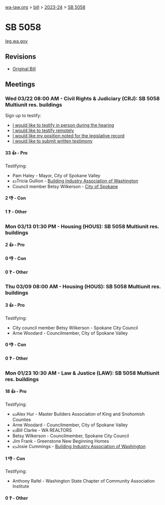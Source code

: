 [wa-law.org](/) > [bill](/bill/) > [2023-24](/bill/2023-24/) > [SB 5058](/bill/2023-24/sb/5058/)

# SB 5058
[leg.wa.gov](https://app.leg.wa.gov/billsummary?BillNumber=5058&Year=2023&Initiative=false)

## Revisions
* [Original Bill](1/)

## Meetings
### Wed 03/22 08:00 AM - Civil Rights & Judiciary (CRJ): SB 5058 Multiunit res. buildings
Sign up to testify:
* [I would like to testify in person during the hearing](https://app.leg.wa.gov/csi/Testifier/Add?chamber=House&mId=31053&aId=153981&caId=22329&tId=1)
* [I would like to testify remotely](https://app.leg.wa.gov/csi/Testifier/Add?chamber=House&mId=31053&aId=153981&caId=22329&tId=2)
* [I would like my position noted for the legislative record](https://app.leg.wa.gov/csi/Testifier/Add?chamber=House&mId=31053&aId=153981&caId=22329&tId=3)
* [I would like to submit written testimony](https://app.leg.wa.gov/csi/Testifier/Add?chamber=House&mId=31053&aId=153981&caId=22329&tId=4)

#### 33 👍 - Pro
Testifying:
* Pam Haley - Mayor, City of Spokane Valley
* 💵Tricia Gullion - [Building Industry Association of Washington](/org/building_industry_association_of_washington/)
* Council member Betsy Wilkerson - [City of Spokane](/org/city_of_spokane/)

#### 2 👎 - Con

#### 1 ❓ - Other

### Mon 03/13 01:30 PM - Housing (HOUS): SB 5058 Multiunit res. buildings
#### 2 👍 - Pro

#### 0 👎 - Con

#### 0 ❓ - Other

### Thu 03/09 08:00 AM - Housing (HOUS): SB 5058 Multiunit res. buildings
#### 3 👍 - Pro
Testifying:
* City council member Betsy Wilkerson - Spokane City Council
* Arne Woodard - Councilmember, City of Spokane Valley

#### 0 👎 - Con

#### 0 ❓ - Other

### Mon 01/23 10:30 AM - Law & Justice (LAW): SB 5058 Multiunit res. buildings
#### 18 👍 - Pro
Testifying:
* 💵Alex Hur - Master Builders Association of King and Snohomish Counties
* Arne Woodard - Councilmember, City of Spokane Valley
* 💵Bill Clarke - WA REALTORS
* Betsy Wilkerson - Councilmember, Spokane City Council
* Jim Frank - Greenstone New Beginning Homes
* 💵Josie Cummings - [Building Industry Association of Washington](/org/building_industry_association_of_washington/)

#### 1 👎 - Con
Testifying:
* Anthony Rafel - Washington State Chapter of Community Association Institute

#### 0 ❓ - Other
